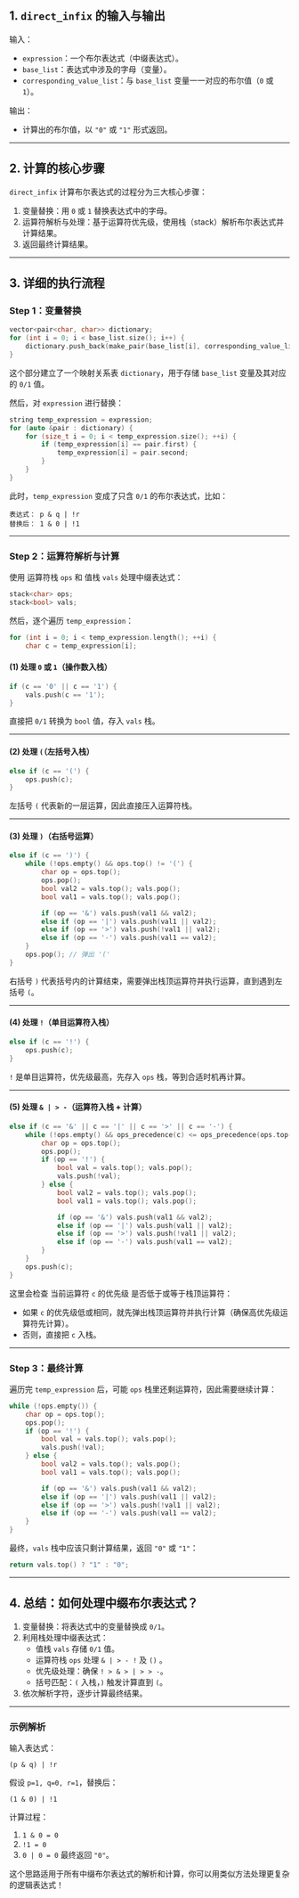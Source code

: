 ## 1. `direct_infix` 的输入与输出

输入：

- `expression`：一个布尔表达式（中缀表达式）。
- `base_list`：表达式中涉及的字母（变量）。
- `corresponding_value_list`：与 `base_list` 变量一一对应的布尔值（`0` 或 `1`）。

输出：

- 计算出的布尔值，以 `"0"` 或 `"1"` 形式返回。

---

## 2. 计算的核心步骤

`direct_infix` 计算布尔表达式的过程分为三大核心步骤：

1. 变量替换：用 `0` 或 `1` 替换表达式中的字母。
2. 运算符解析与处理：基于运算符优先级，使用栈（stack）解析布尔表达式并计算结果。
3. 返回最终计算结果。

---

## 3. 详细的执行流程

### Step 1：变量替换

```cpp
vector<pair<char, char>> dictionary;
for (int i = 0; i < base_list.size(); i++) {
    dictionary.push_back(make_pair(base_list[i], corresponding_value_list[i]));
}
```

这个部分建立了一个映射关系表 `dictionary`，用于存储 `base_list` 变量及其对应的 `0/1` 值。

然后，对 `expression` 进行替换：

```cpp
string temp_expression = expression;
for (auto &pair : dictionary) {
    for (size_t i = 0; i < temp_expression.size(); ++i) {
        if (temp_expression[i] == pair.first) {
            temp_expression[i] = pair.second;
        }
    }
}
```

此时，`temp_expression` 变成了只含 `0/1` 的布尔表达式，比如：

```
表达式： p & q | !r
替换后： 1 & 0 | !1
```

---

### Step 2：运算符解析与计算

使用 运算符栈 `ops` 和 值栈 `vals` 处理中缀表达式：

```cpp
stack<char> ops;
stack<bool> vals;
```

然后，逐个遍历 `temp_expression`：

```cpp
for (int i = 0; i < temp_expression.length(); ++i) {
    char c = temp_expression[i];
```

#### (1) 处理 `0` 或 `1`（操作数入栈）

```cpp
if (c == '0' || c == '1') {
    vals.push(c == '1');
}
```

直接把 `0/1` 转换为 `bool` 值，存入 `vals` 栈。

---

#### (2) 处理 `(`（左括号入栈）

```cpp
else if (c == '(') {
    ops.push(c);
}
```

左括号 `(` 代表新的一层运算，因此直接压入运算符栈。

---

#### (3) 处理 `)`（右括号运算）

```cpp
else if (c == ')') {
    while (!ops.empty() && ops.top() != '(') {
        char op = ops.top();
        ops.pop();
        bool val2 = vals.top(); vals.pop();
        bool val1 = vals.top(); vals.pop();

        if (op == '&') vals.push(val1 && val2);
        else if (op == '|') vals.push(val1 || val2);
        else if (op == '>') vals.push(!val1 || val2);
        else if (op == '-') vals.push(val1 == val2);
    }
    ops.pop(); // 弹出 '('
}
```

右括号 `)` 代表括号内的计算结束，需要弹出栈顶运算符并执行运算，直到遇到左括号 `(`。

---

#### (4) 处理 `!`（单目运算符入栈）

```cpp
else if (c == '!') {
    ops.push(c);
}
```

`!` 是单目运算符，优先级最高，先存入 `ops` 栈，等到合适时机再计算。

---

#### (5) 处理 `& | > -`（运算符入栈 + 计算）

```cpp
else if (c == '&' || c == '|' || c == '>' || c == '-') {
    while (!ops.empty() && ops_precedence(c) <= ops_precedence(ops.top())) {
        char op = ops.top();
        ops.pop();
        if (op == '!') {
            bool val = vals.top(); vals.pop();
            vals.push(!val);
        } else {
            bool val2 = vals.top(); vals.pop();
            bool val1 = vals.top(); vals.pop();

            if (op == '&') vals.push(val1 && val2);
            else if (op == '|') vals.push(val1 || val2);
            else if (op == '>') vals.push(!val1 || val2);
            else if (op == '-') vals.push(val1 == val2);
        }
    }
    ops.push(c);
}
```

这里会检查 当前运算符 `c` 的优先级 是否低于或等于栈顶运算符：

- 如果 `c` 的优先级低或相同，就先弹出栈顶运算符并执行计算（确保高优先级运算符先计算）。
- 否则，直接把 `c` 入栈。

---

### Step 3：最终计算

遍历完 `temp_expression` 后，可能 `ops` 栈里还剩运算符，因此需要继续计算：

```cpp
while (!ops.empty()) {
    char op = ops.top();
    ops.pop();
    if (op == '!') {
        bool val = vals.top(); vals.pop();
        vals.push(!val);
    } else {
        bool val2 = vals.top(); vals.pop();
        bool val1 = vals.top(); vals.pop();

        if (op == '&') vals.push(val1 && val2);
        else if (op == '|') vals.push(val1 || val2);
        else if (op == '>') vals.push(!val1 || val2);
        else if (op == '-') vals.push(val1 == val2);
    }
}
```

最终，`vals` 栈中应该只剩计算结果，返回 `"0"` 或 `"1"`：

```cpp
return vals.top() ? "1" : "0";
```

---

## 4. 总结：如何处理中缀布尔表达式？

1. 变量替换：将表达式中的变量替换成 `0/1`。
2. 利用栈处理中缀表达式：
    - 值栈 `vals` 存储 `0/1` 值。
    - 运算符栈 `ops` 处理 `& | > - !` 及 `()` 。
    - 优先级处理：确保 `! > & > | > > -`。
    - 括号匹配：`(` 入栈，`)` 触发计算直到 `(`。
3. 依次解析字符，逐步计算最终结果。

---

### 示例解析

输入表达式：

```
(p & q) | !r
```

假设 `p=1, q=0, r=1`，替换后：

```
(1 & 0) | !1
```

计算过程：

1. `1 & 0 = 0`
2. `!1 = 0`
3. `0 | 0 = 0` 最终返回 `"0"`。

这个思路适用于所有中缀布尔表达式的解析和计算，你可以用类似方法处理更复杂的逻辑表达式！